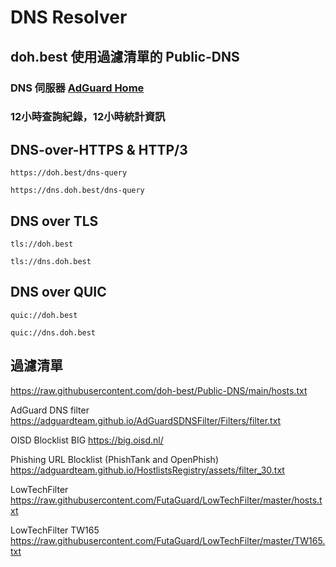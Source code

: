 # DNS Resolver

## doh.best  使用過濾清單的 Public-DNS 

### DNS 伺服器 [AdGuard Home](https://github.com/AdguardTeam/AdGuardHome)
### 12小時查詢紀錄，12小時統計資訊


## DNS-over-HTTPS & HTTP/3
```
https://doh.best/dns-query
```

```
https://dns.doh.best/dns-query
```


## DNS over TLS
```
tls://doh.best
```

```
tls://dns.doh.best
```


## DNS over QUIC
```
quic://doh.best
```

```
quic://dns.doh.best
```


## 過濾清單

https://raw.githubusercontent.com/doh-best/Public-DNS/main/hosts.txt

AdGuard DNS filter
https://adguardteam.github.io/AdGuardSDNSFilter/Filters/filter.txt

OISD Blocklist BIG
https://big.oisd.nl/

Phishing URL Blocklist (PhishTank and OpenPhish)
https://adguardteam.github.io/HostlistsRegistry/assets/filter_30.txt

LowTechFilter
https://raw.githubusercontent.com/FutaGuard/LowTechFilter/master/hosts.txt

LowTechFilter TW165
https://raw.githubusercontent.com/FutaGuard/LowTechFilter/master/TW165.txt